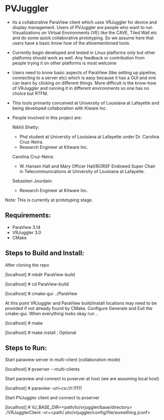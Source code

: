 PVJuggler
=========

- Its a collaborative ParaView client which uses VRJuggler for device and
  display management. Users of PVJuggler are people who want to run
  Visualizations on Virtual Environments (VE) like the CAVE, Tiled Wall etc and
  do some quick collaborative prototyping. So we assume here that users have a
  basic know how of the aforementioned tools.

- Currently begin developed and tested in Linux platforms only but other
  platforms should work as well. Any feedback or contribution from people trying
  it on other platforms is most welcome

- Users need to know basic aspects of ParaView (like setting up pipeline,
  connecting to a server etc) which is easy because it has a GUI and one can
  learn by clicking on different things. More difficult is the know-how of
  VRJuggler and running it in different environments so one has no choice but
  RTFM.

- This tools primarily conceived at University of Louisiana at Lafayette and
  being developed collaboration with Kiware Inc.

- People involved in this project are:

  Nikhil Shetty:
  - Phd student at University of Louisiana at Lafayette under Dr. Carolina Cruz-Neira.
  - Research Engineer at Kitware Inc.

  Carolina Cruz-Neira:
  - W. Hansen Hall and Mary Officer Hall/BORSF Endowed Super Chair in
    Telecommunications at University of Louisiana at Lafayette.

  Sebastien Jourdain:
  - Research Engineer at Kitware Inc.

Note: This is currently at prototyping stage.

Requirements:
------------

- ParaView 3.14
- VRJuggler 3.0
- CMake

Steps to Build and Install:
---------------------------
After cloning the repo

[localhost] # mkdir ParaView-build

[localhost] # cd ParaView-build

[localhost] # cmake-gui ../ParaView

At this point VRJuggler and ParaView build/install locations may need to be
provided if not already found by CMake. Configure Generate and Exit the
cmake-gui. When everything looks okay run ..

[localhost] # make

[localhost] # make install ; Optional

Steps to Run:
-------------
Start paraview server in multi-client (collaboration mode)

[localhost] # pvserver --multi-clients

Start paraview and connect to pvserver at host (we are assuming local host)

[localhost] # paraview -url=cs://t:11111

Start PVJuggler client and connect to pvserver

[localhost] # VJ_BASE_DIR=<path/to/vrjuggler/base/directory> ./VRJugglerClient -vr=<path/              pto/vrjuggler/config/file/something.jconf>

